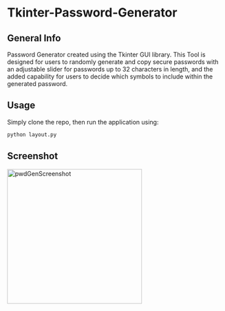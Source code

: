 # Tkinter-Password-Generator

## General Info

Password Generator created using the Tkinter GUI library. This Tool is designed for users to randomly generate and copy secure passwords with an adjustable slider for passwords up to 32 characters in length, and the added capability for users to decide which symbols to include within the generated password.

## Usage

Simply clone the repo, then run the application using:

```bash
python layout.py
```

## Screenshot

<img width="313" alt="pwdGenScreenshot" src="https://user-images.githubusercontent.com/86200482/218883822-b4ca6305-2dae-4a51-9295-9c0e91e4a8c2.PNG">
